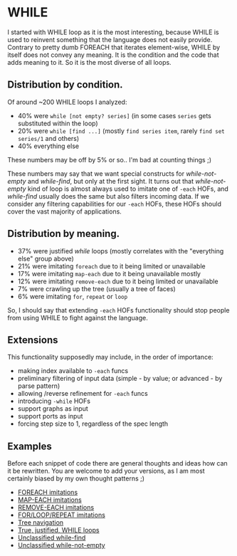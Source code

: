 # WHILE

I started with WHILE loop as it is the most interesting, because WHILE is used to reinvent something that the language does not easily provide.
Contrary to pretty dumb FOREACH that iterates element-wise, WHILE by itself does not convey any meaning. It is the condition and the code that adds meaning to it. So it is the most diverse of all loops.

## Distribution by condition.

Of around ~200 WHILE loops I analyzed:
- 40% were `while [not empty? series]` (in some cases `series` gets substituted within the loop)
- 20% were `while [find ...]` (mostly `find series item`, rarely `find set series/1` and others)
- 40% everything else

These numbers may be off by 5% or so.. I'm bad at counting things ;)

These numbers may say that we want special constructs for *while-not-empty* and *while-find*, but only at the first sight.
It turns out that *while-not-empty* kind of loop is almost always used to imitate one of `-each` HOFs, and *while-find* usually does the same but also filters incoming data. If we consider any filtering capabilities for our `-each` HOFs, these HOFs should cover the vast majority of applications.

## Distribution by meaning.

- 37% were justified *while* loops (mostly correlates with the "everything else" group above)
- 21% were imitating `foreach` due to it being limited or unavailable
- 17% were imitating `map-each` due to it being unavailable mostly
- 12% were imitating `remove-each` due to it being limited or unavailable
- 7% were crawling up the tree (usually a tree of faces)
- 6% were imitating `for`, `repeat` or `loop`

So, I should say that extending `-each` HOFs functionality should stop people from using WHILE to fight against the language.

## Extensions

This functionality supposedly may include, in the order of importance:
- making index available to `-each` funcs
- preliminary filtering of input data (simple - by value; or advanced - by parse pattern)
- allowing /reverse refinement for `-each` funcs
- introducing `-while` HOFs
- support graphs as input
- support ports as input
- forcing step size to 1, regardless of the spec length

## Examples

Before each snippet of code there are general thoughts and ideas how can it be rewritten.
You are welcome to add your versions, as I am most certainly biased by my own thought patterns ;)

- [FOREACH imitations](foreach.md)
- [MAP-EACH imitations](map-each.md)
- [REMOVE-EACH imitations](remove-each.md)
- [FOR/LOOP/REPEAT imitations](for.md)
- [Tree navigation](trees.md)
- [True, justified, WHILE loops](true-while.md)
- [Unclassified while-find](while-find.md)
- [Unclassified while-not-empty](while-not-empty.md)
